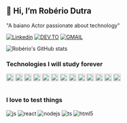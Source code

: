 ## 👋 Hi, I’m Robério Dutra
<p>"A baiano Actor passionate about technology"</p>

[![Linkedin](https://img.shields.io/badge/LinkedIn-0077B5?style=for-the-badge&logo=linkedin&logoColor=white)](https://www.linkedin.com/in/roberiodutra/)
[![DEV.TO](https://img.shields.io/badge/dev.to-0A0A0A?style=for-the-badge&logo=devdotto&logoColor=white)](https://dev.to/roberiodutra/)
[![GMAIL](https://img.shields.io/badge/Gmail-D14836?style=for-the-badge&logo=gmail&logoColor=white)](mailto:dev.roberio@gmail.com)

![Robério's GitHub stats](https://github-readme-stats.vercel.app/api?username=roberiodutra&show_icons=true&icon_color=2f55a1&border_color=181e40&theme=dark)

### Technologies I will study forever
<div style="display: inline_block">
  <img align="center" alt="js" src="https://img.shields.io/badge/JavaScript-F7DF1E?style=for-the-badge&logo=javascript&logoColor=black" height="20" />
  <img align="center" alt="react" src="https://img.shields.io/badge/React-20232A?style=for-the-badge&logo=react&logoColor=61DAFB" height="20"/>
  <img align="center" alt="nodejs" src="https://img.shields.io/badge/Node.js-43853D?style=for-the-badge&logo=node.js&logoColor=white" height="20"/>
  <img align="center" alt="ts" src="https://img.shields.io/badge/TypeScript-007ACC?style=for-the-badge&logo=typescript&logoColor=white" height="20"/>
  <img align="center" alt="html5" src="https://img.shields.io/badge/HTML5-E34F26?style=for-the-badge&logo=html5&logoColor=white" height="20"/>
  <img align="center" alt="css" src="https://img.shields.io/badge/CSS3-1572B6?style=for-the-badge&logo=css3&logoColor=white" height="20"/>
  <img align="center" alt="sass" src="https://img.shields.io/badge/Sass-CC6699?style=for-the-badge&logo=sass&logoColor=white" height="20"/>
  <img align="center" alt="bootstrap" src="https://img.shields.io/badge/Bootstrap-563D7C?style=for-the-badge&logo=bootstrap&logoColor=white" height="20"/>
  <img align="center" alt="redux" src="https://img.shields.io/badge/Redux-593D88?style=for-the-badge&logo=redux&logoColor=white" height="20"/>
  <img align="center" alt="mysql" src="https://img.shields.io/badge/MySQL-00000F?style=for-the-badge&logo=mysql&logoColor=white" height="20"/>
  <img align="center" alt="sequelize" src="https://img.shields.io/badge/sequelize-323330?style=for-the-badge&logo=sequelize&logoColor=blue" height="20"/>
  <img align="center" alt="express" src="https://img.shields.io/badge/Express.js-404D59?style=for-the-badge" height="20"/>
  <img align="center" alt="json web token" src="https://img.shields.io/badge/json%20web%20tokens-323330?style=for-the-badge&logo=json-web-tokens&logoColor=pink" height="20"/>
</div><br/>

### I love to test things
<div style="display: inline_block">
  <img align="center" alt="js" src="https://img.shields.io/badge/Jest-323330?style=for-the-badge&logo=Jest&logoColor=white" />
  <img align="center" alt="react" src="https://img.shields.io/badge/testing%20library-323330?style=for-the-badge&logo=testing-library&logoColor=red" />
  <img align="center" alt="nodejs" src="https://img.shields.io/badge/mocha.js-323330?style=for-the-badge&logo=mocha&logoColor=Brown" />
  <img align="center" alt="ts" src="https://img.shields.io/badge/chai.js-323330?style=for-the-badge&logo=chai&logoColor=red" />
  <img align="center" alt="html5" src="https://img.shields.io/badge/sinon.js-323330?style=for-the-badge&logo=sinon" />
</div><br/>
